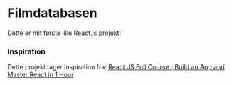 # Filmdatabasen

Dette er mit første lille React.js projekt!

### Inspiration

Dette projekt tager inspiration fra: [React JS Full Course | Build an App and Master React in 1 Hour](https://www.youtube.com/watch?v=b9eMGE7QtTk)
